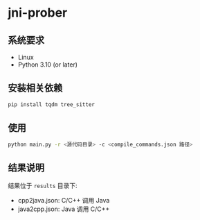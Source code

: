 # jni-prober

## 系统要求

- Linux
- Python 3.10 (or later)

## 安装相关依赖

```bash
pip install tqdm tree_sitter
```

## 使用

```bash
python main.py -r <源代码目录> -c <compile_commands.json 路径>
```

## 结果说明

结果位于 `results` 目录下:

- cpp2java.json: C/C++ 调用 Java
- java2cpp.json: Java 调用 C/C++